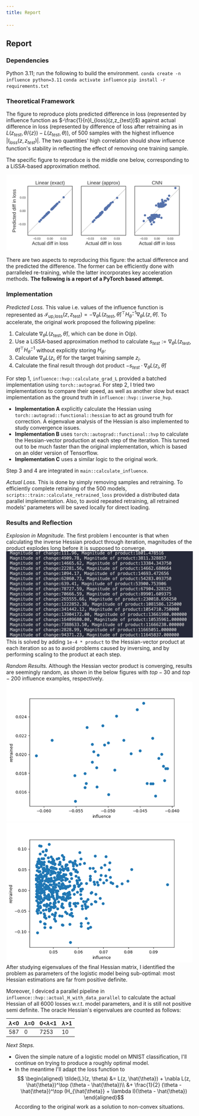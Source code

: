 ```yaml
---
title: Report

---
```


## Report

### Dependencies
Python 3.11; run the following to build the environment.
`conda create -n influence python=3.11`
`conda activate influence`
`pip install -r requirements.txt`
### Theoretical Framework
The figure to reproduce plots predicted difference in loss (represented by influence function as $-\frac{1}{n}I_{loss}(z,z_{test})$) against actual difference in loss (represented by difference of loss after retraining as in $L(z_{test}, \theta/\{z\}) - L(z_{test}, \theta)$), of 500 samples with the highest influence $|I_{loss}(z,z_{test})|$. The two quantities' high correlation should show influence function's stability in reflecting the effect of removing one training sample.

The specific figure to reproduce is the middle one below, corresponding to a LiSSA-based approximation method.

![Screenshot 2025-01-15 at 09.59.49](assets/1.png)

There are two aspects to reproducing this figure: the actual difference and the predicted the difference. The former can be efficiently done with parralleled re-training, while the latter incorporates key acceleration methods. **The following is a report of a PyTorch based attempt.**
### Implementation
*Predicted Loss.* This value i.e. values of the influence function is represented as $\mathcal{I}_{\text{up,loss}}(z, z_{\text{test}}) = - \nabla_{\theta} L(z_{\text{test}}, \hat{\theta})^\top H_{\hat{\theta}}^{-1} \nabla_{\theta} L(z, \hat{\theta})$. To accelerate, the original work proposed the following pipeline:
1. Calculate $\nabla_{\theta} L(z_{\text{test}}, \hat{\theta})$, which can be done in O\(p\).
2. Use a LiSSA-based approximation method to calculate $s_{test} := \nabla_{\theta} L(z_{\text{test}}, \hat{\theta})^\top H_{\hat{\theta}}^{-1}$ without explicitly storing $H_{\hat{\theta}}$. 
3. Calculate $\nabla_{\theta} L(z_i, \hat{\theta})$ for the target training sample $z_i$.
4. Calculate the final result through dot product $-s_{test}\cdot \nabla_{\theta} L(z_i, \hat{\theta})$

For step 1, `influence::hvp::calculate_grad_L` provided a batched implementation using `torch::autograd`. 
For step 2, I tried two implementations to compare their speed, as well as another slow but exact implementation as the ground truth in `influence::hvp::inverse_hvp`. 
* **Implementation A** explicitly calculate the Hessian using `torch::autograd::functional::hessian` to act as ground truth for correction. A eigenvalue analysis of the Hessian is also implemented to study convergence issues.
* **Implementation B** uses `torch::autograd::functional::hvp` to calculate the Hessian-vector production at each step of the iteration. This turned out to be much faster than the original implementation, which is based on an older version of Tensorflow.
* **Implementation C** uses a similar logic to the original work.

Step 3 and 4 are integrated in `main::calculate_influence`.

*Actual Loss.* This is done by simply removing samples and retraining. To efficiently complete retraining of the 500 models, `scripts::train::calculate_retrained_loss` provided a distributed data parallel implementation. Also, to avoid repeated retraining, all retrained models' parameters will be saved locally for direct loading.
### Results and Reflection
*Explosion in Magnitude.* The first problem I encounter is that when calculating the inverse Hessian product through iteration, magnitudes of the product explodes long before it is supposed to converge. 
![Screenshot 2025-01-15 at 18.01.55](assets/2.png)
 This is solved by adding `1e-4 * product` to the Hessian-vector product at each iteration so as to avoid problems caused by inversing, and by performing scaling to the product at each step.
 
*Random Results.* Although the Hessian vector product is converging, results are seemingly random, as shown in the below figures with $top-30$ and $top-200$ influence examples, respectively.
![figure1](assets/3.png)
![figure2](assets/4.png)
After studying eigenvalues of the final Hessian matrix, I identified the problem as parameters of the logistic model being sub-optimal: most Hessian estimations are far from positive definite.

Moreover, I deviced a parallel pipeline in `influence::hvp::actual_H_with_data_parallel` to calculate the actual Hessian of all 6000 losses w.r.t. model parameters, and it is still not positive semi definite. The oracle Hessian's eigenvalues are counted as follows:

| $\lambda$<0 | $\lambda$=0 | 0<$\lambda$<1 | $\lambda$>1    |
| -------- | -------- | -------- | --- |
| 587     | 0     | 7253     |  10  |

*Next Steps.* 
* Given the simple nature of a logistic model on MNIST classification, I'll continue on trying to produce a roughly optimal model.
* In the meantime I'll adapt the loss function to $$
\begin{aligned}
\tilde{L}(z, \theta) &= L(z, \hat{\theta}) + 
\nabla L(z, \hat{\theta})^\top (\theta - \hat{\theta})\\
&+ \frac{1}{2} (\theta - \hat{\theta})^\top (H_{\hat{\theta}} + \lambda I)(\theta - \hat{\theta})
\end{aligned}$$
    According to the original work as a solution to non-convex situations.
